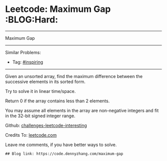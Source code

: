 # Leetcode: Maximum Gap     :BLOG:Hard:


---

Maximum Gap  

---

Similar Problems:  
-   Tag: [#inspiring](https://code.dennyzhang.com/tag/inspiring)

---

Given an unsorted array, find the maximum difference between the successive elements in its sorted form.  

Try to solve it in linear time/space.  

Return 0 if the array contains less than 2 elements.  

You may assume all elements in the array are non-negative integers and fit in the 32-bit signed integer range.  

Github: [challenges-leetcode-interesting](https://github.com/DennyZhang/challenges-leetcode-interesting/tree/master/maximum-gap)  

Credits To: [leetcode.com](https://leetcode.com/problems/maximum-gap/description/)  

Leave me comments, if you have better ways to solve.  

    ## Blog link: https://code.dennyzhang.com/maximum-gap